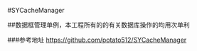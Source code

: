 #SYCacheManager

##数据框管理单例，本工程所有的的有关数据库操作的均用次单利

###参考地址 https://github.com/potato512/SYCacheManager


